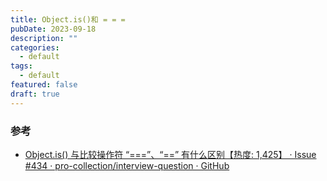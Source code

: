 ```yaml
---
title: Object.is()和 = = =
pubDate: 2023-09-18
description: ""
categories:
  - default
tags:
  - default
featured: false
draft: true
---
```


### 参考

- [Object.is() 与比较操作符 “===”、“==” 有什么区别【热度: 1,425】 · Issue #434 · pro-collection/interview-question · GitHub](https://github.com/pro-collection/interview-question/issues/434)